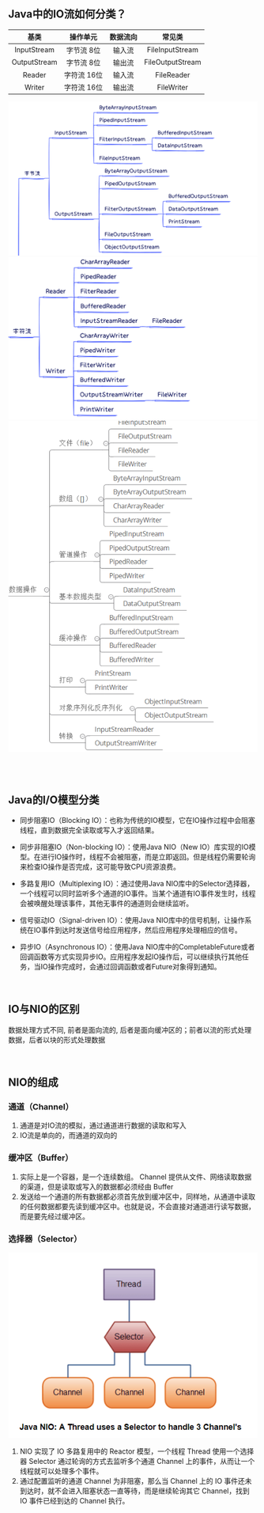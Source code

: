 
## Java中的IO流如何分类？
| 基类 | 操作单元 | 数据流向 | 常见类 |
| :--: | :--: | :--: | :--: |
| InputStream | 字节流 8位 | 输入流 | FileInputStream
| OutputStream | 字节流 8位 | 输出流 | FileOutputStream
| Reader | 字符流 16位 | 输入流 | FileReader
| Writer | 字符流 16位 | 输出流 | FileWriter

![字节流](../八股文/图例/字节流.png)
![字符流](../八股文/图例/字符流.png)
![数据操作分类](../八股文/图例/数据操作分类.png)

<br></br>


## Java的I/O模型分类
- 同步阻塞IO（Blocking IO）：也称为传统的IO模型，它在IO操作过程中会阻塞线程，直到数据完全读取或写入才返回结果。

- 同步非阻塞IO（Non-blocking IO）：使用Java NIO（New IO）库实现的IO模型。在进行IO操作时，线程不会被阻塞，而是立即返回。但是线程仍需要轮询来检查IO操作是否完成，这可能导致CPU资源浪费。

- 多路复用IO（Multiplexing IO）：通过使用Java NIO库中的Selector选择器，一个线程可以同时监听多个通道的IO事件。当某个通道有IO事件发生时，线程会被唤醒处理该事件，其他无事件的通道则会继续监听。

- 信号驱动IO（Signal-driven IO）：使用Java NIO库中的信号机制，让操作系统在IO事件到达时发送信号给应用程序，然后应用程序处理相应的信号。

- 异步IO（Asynchronous IO）：使用Java NIO库中的CompletableFuture或者回调函数等方式实现异步IO。应用程序发起IO操作后，可以继续执行其他任务，当IO操作完成时，会通过回调函数或者Future对象得到通知。


<br>

## IO与NIO的区别
数据处理方式不同, 前者是面向流的, 后者是面向缓冲区的；前者以流的形式处理数据，后者以块的形式处理数据

<br>

## NIO的组成
### 通道（Channel）
1. 通道是对IO流的模拟，通过通道进行数据的读取和写入
2. IO流是单向的，而通道的双向的
### 缓冲区（Buffer）
1. 实际上是一个容器，是一个连续数组。 Channel 提供从文件、网络读取数据的渠道，但是读取或写入的数据都必须经由 Buffer
2. 发送给一个通道的所有数据都必须首先放到缓冲区中，同样地，从通道中读取的任何数据都要先读到缓冲区中。也就是说，不会直接对通道进行读写数据，而是要先经过缓冲区。
### 选择器（Selector）
![NIO选择器](../八股文/图例/NIO-Selector.png)
1. NIO 实现了 IO 多路复用中的 Reactor 模型，一个线程 Thread 使用一个选择器 Selector 通过轮询的方式去监听多个通道 Channel 上的事件，从而让一个线程就可以处理多个事件。
2. 通过配置监听的通道 Channel 为非阻塞，那么当 Channel 上的 IO 事件还未到达时，就不会进入阻塞状态一直等待，而是继续轮询其它 Channel，找到 IO 事件已经到达的 Channel 执行。



